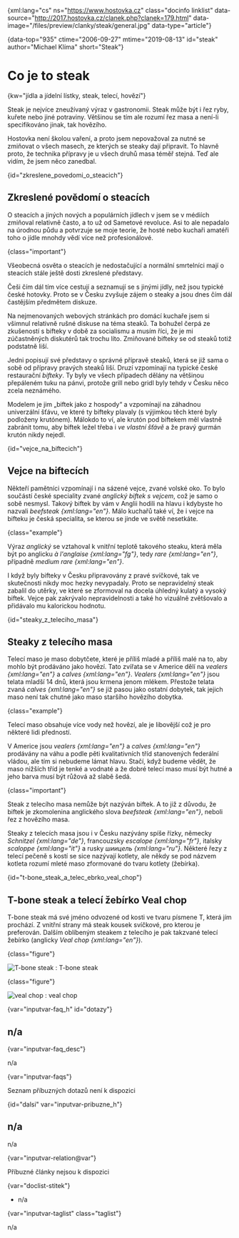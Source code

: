 
{xml:lang="cs" ns="https://www.hostovka.cz" class="docinfo linklist" data-source="http://2017.hostovka.cz/clanek.php?clanek=179.html" data-image="/files/preview/clanky/steak/general.jpg" data-type="article"}

{data-top="935" ctime="2006-09-27" mtime="2019-08-13" id="steak" author="Michael Klíma" short="Steak"}

# Co je to steak

{kw="jídla a jídelní lístky, steak, telecí, hovězí"}

Steak je nejvíce zneužívaný výraz v gastronomii. Steak může být i řez ryby, kuřete nebo jiné potraviny. Většinou se tím ale rozumí řez masa a není-li specifikováno jinak, tak hovězího.

Hostovka není školou vaření, a proto jsem nepovažoval za nutné se zmiňovat o všech masech, ze kterých se steaky dají připravit. To hlavně proto, že technika přípravy je u všech druhů masa téměř stejná. Teď ale vidím, že jsem něco zanedbal.

{id="zkreslene\_povedomi\_o_steacich"}

## Zkreslené povědomí o steacích

O steacích a jiných nových a populárních jídlech v jsem se v médiích zmiňoval relativně často, a to už od Sametové revoluce. Asi to ale nepadalo na úrodnou půdu a potvrzuje se moje teorie, že hosté nebo kuchaři amatéři toho o jídle mnohdy vědí více než profesionálové.

{class="important"}

Všeobecná osvěta o steacích je nedostačující a normální smrtelníci mají o steacích stále ještě dosti zkreslené představy.

Češi čím dál tím více cestují a seznamují se s jinými jídly, než jsou typické české hotovky. Proto se v Česku zvyšuje zájem o steaky a jsou dnes čím dál častějším předmětem diskuze.

Na nejmenovaných webových stránkách pro domácí kuchaře jsem si všimnul relativně rušné diskuse na téma steaků. Ta bohužel čerpá ze zkušeností s bifteky v době za socialismu a musím říci, že je mi zúčastněných diskutérů tak trochu líto. Zmiňované bifteky se od steaků totiž podstatně liší.

Jedni popisují své představy o správné přípravě steaků, která se již sama o sobě od přípravy pravých steaků liší. Druzí vzpomínají na typické české restaurační _bifteky_. Ty byly ve všech případech dělány na většinou přepáleném tuku na pánvi, protože grill nebo gridl byly tehdy v Česku něco zcela neznámého.

Modelem je jim „biftek jako z hospody“ a vzpomínají na záhadnou univerzální šťávu, ve které ty bifteky plavaly (s výjimkou těch které byly podloženy krutónem). Málokdo to ví, ale krutón pod biftekem měl vlastně zabránit tomu, aby biftek ležel třeba i _ve vlastní šťávě_ a že pravý gurmán krutón nikdy nejedl.

{id="vejce\_na\_biftecich"}

## Vejce na biftecích

Někteří pamětníci vzpomínají i na sázené vejce, zvané volské oko. To bylo součástí české speciality zvané _anglický biftek s vejcem_, což je samo o sobě nesmysl. Takový biftek by vám v Anglii hodili na hlavu i kdybyste ho nazvali _beefsteak {xml:lang="en"}_. Málo kuchařů také ví, že i vejce na bifteku je česká specialita, se kterou se jinde ve světě nesetkáte.

{class="example"}

Výraz _anglický_ se vztahoval k vnitřní teplotě takového steaku, která měla být po anglicku _à l'anglaise {xml:lang="fg"}_, tedy _rare {xml:lang="en"}_, případně _medium rare {xml:lang="en"}_.

I když byly bifteky v Česku připravovány z pravé svíčkové, tak ve skutečnosti nikdy moc hezky nevypadaly. Proto se nepravidelný steak zabalil do utěrky, ve které se zformoval na docela úhledný kulatý a vysoký biftek. Vejce pak zakrývalo nepravidelnosti a také ho vizuálně zvětšovalo a přidávalo mu kalorickou hodnotu.

{id="steaky\_z\_teleciho_masa"}

## Steaky z telecího masa

Telecí maso je maso dobytčete, které je příliš mladé a příliš malé na to, aby mohlo být prodáváno jako hovězí. Tato zvířata se v Americe dělí na _vealers {xml:lang="en"}_ a _calves {xml:lang="en"}_. _Vealers {xml:lang="en"}_ jsou telata mladší 14 dnů, která jsou krmena jenom mlékem. Přestože telata zvaná _calves {xml:lang="en"}_ se již pasou jako ostatní dobytek, tak jejich maso není tak chutné jako maso staršího hovězího dobytka.

{class="example"}

Telecí maso obsahuje více vody než hovězí, ale je libovější což je pro některé lidi předností.

V Americe jsou _vealers {xml:lang="en"}_ a _calves {xml:lang="en"}_ prodávány na váhu a podle pěti kvalitativních tříd stanovených federální vládou, ale tím si nebudeme lámat hlavu. Stačí, když budeme vědět, že maso nižších tříd je tenké a vodnaté a že dobré telecí maso musí být hutné a jeho barva musí být růžová až slabě šedá.

{class="important"}

Steak z telecího masa nemůže být nazýván biftek. A to již z důvodu, že biftek je zkomolenina anglického slova _beefsteak {xml:lang="en"}_, neboli řez z hovězího masa.

Steaky z telecích masa jsou i v Česku nazývány spíše řízky, německy _Schnitzel {xml:lang="de"}_, francouzsky _escalope {xml:lang="fr"}_, italsky _scaloppe {xml:lang="it"}_ a rusky _шиицeль {xml:lang="ru"}_. Některé řezy z telecí pečeně s kostí se sice nazývají kotlety, ale někdy se pod názvem kotleta rozumí mleté maso zformované do tvaru kotlety (žebírka).

{id="t-bone\_steak\_a\_telec\_ebrko\_veal\_chop"}

## T-bone steak a telecí žebírko Veal chop

T-bone steak má své jméno odvozené od kosti ve tvaru písmene T, která jím prochází. Z vnitřní strany má steak kousek svíčkové, pro kterou je preferován. Dalším oblíbeným steakem z telecího je pak takzvané telecí žebírko (anglicky _Veal chop {xml:lang="en"}_).

{class="figure"}

![T-bone steak][1] 
:   T-bone steak

{class="figure"}

![veal chop][2] 
:   veal chop

{var="inputvar-faq_h" id="dotazy"}

## n/a

{var="inputvar-faq_desc"}

n/a

{var="inputvar-faqs"}

Seznam příbuzných dotazů není k dispozici

{id="dalsi" var="inputvar-pribuzne_h"}

## n/a

n/a

{var="inputvar-relation@var"}

Příbuzné články nejsou k dispozici

{var="doclist-stitek"}

  * n/a

{var="inputvar-taglist" class="taglist"}

n/a

 [1]: http://2017.hostovka.cz/soubor/27-09-06-5.JPG
 [2]: http://2017.hostovka.cz/soubor/27-09-06-6.JPG


